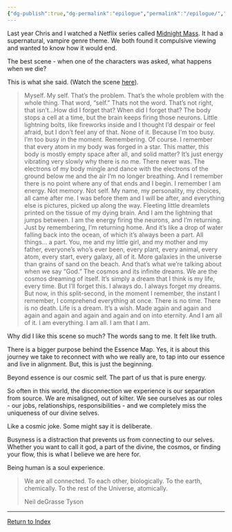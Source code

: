 ```yaml
---
{"dg-publish":true,"dg-permalink":"epilogue","permalink":"/epilogue/","dgHomeLink":true,"dgPassFrontmatter":false}
---
```



Last year Chris and I watched a Netflix series called [Midnight Mass](https://en.wikipedia.org/wiki/Midnight_Mass_(miniseries)). It had a supernatural, vampire genre theme. We both found it compulsive viewing and wanted to know how it would end.

The best scene - when one of the characters was asked, what happens when we die? 

This is what she said. (Watch the scene [here](https://youtu.be/L-EUAP5_4po)).

> Myself. My self. That’s the problem. That’s the whole problem with the whole thing. That word, “self.” Thats not the word. That’s not right, that isn’t…How did I forget that? When did I forget that? The body stops a cell at a time, but the brain keeps firing those neurons. Little lightning bolts, like fireworks inside and I thought I’d despair or feel afraid, but I don’t feel any of that. None of it. Because I’m too busy. I’m too busy in the moment. Remembering. Of course. I remember that every atom in my body was forged in a star. This matter, this body is mostly empty space after all, and solid matter? It’s just energy vibrating very slowly why there is no me. There never was. The electrons of my body mingle and dance with the electrons of the ground below me and the air I’m no longer breathing. And I remember there is no point where any of that ends and I begin. I remember I am energy. Not memory. Not self. My name, my personality, my choices, all came after me. I was before them and I will be after, and everything else is pictures, picked up along the way. Fleeting little dreamlets printed on the tissue of my dying brain. And I am the lightning that jumps between. I am the energy firing the neurons, and I’m returning. Just by remembering, I’m returning home. And it’s like a drop of water falling back into the ocean, of which it’s always been a part. All things… a part. You, me and my little girl, and my mother and my father, everyone’s who’s ever been, every plant, every animal, every atom, every start, every galaxy, all of it. More galaxies in the universe than grains of sand on the beach. And that’s what we’re talking about when we say “God.” The cosmos and its infinite dreams. We are the cosmos dreaming of itself. It’s simply a dream that I think is my life, every time. But I’ll forget this. I always do. I always forget my dreams. But now, in this split-second, in the moment I remember, the instant I remember, I comprehend everything at once. There is no time. There is no death. Life is a dream. It’s a wish. Made again and again and again and again and again and again and on into eternity. And I am all of it. I am everything. I am all. I am that I am. 

Why did I like this scene so much? The words sang to me. It felt like truth.

There is a bigger purpose behind the Essence Map. Yes, it is about this journey we take to reconnect with who we really are, to tap into our essence and live in alignment. But, this is just the beginning.

Beyond essence is our cosmic self. The part of us that is pure energy. 

So often in this world, the disconnection we experience is our separation from source. We are misaligned, out of kilter. We see ourselves as our roles - our jobs, relationships, responsibilities - and we completely miss the uniqueness of our divine selves.

Like a cosmic joke. Some might say it is deliberate.

Busyness is a distraction that prevents us from connecting to our selves. Whether you want to call it god, a part of the divine, the cosmos, or finding your flow, this is what I believe we are here for. 

Being human is a soul experience. 

> We are all connected. To each other, biologically. To the earth, chemically. To the rest of the Universe, atomically.
> 
> Neil deGrasse Tyson

---

[Return to Index](https://booksbeansboots.co.uk/llgindex/)